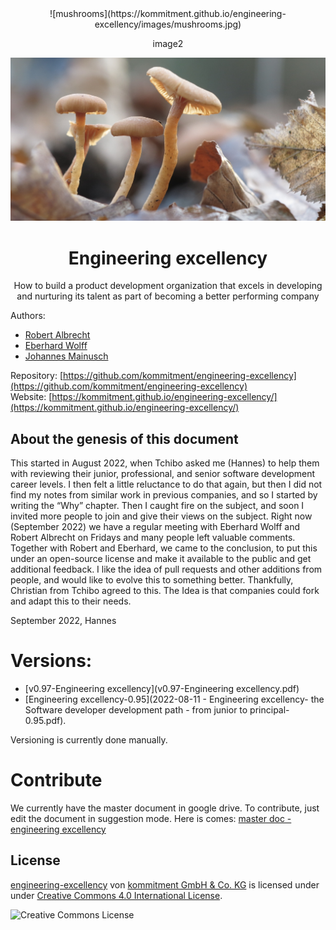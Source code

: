 <center>
![mushrooms](https://kommitment.github.io/engineering-excellency/images/mushrooms.jpg)

image2

![](./images/mushrooms.jpg)




# Engineering excellency
How to build a product development organization that excels in developing and nurturing its talent as part of becoming a better performing company
</center>


Authors: 
* [Robert Albrecht](https://www.linkedin.com/in/robert-albrecht-96b5a62/)
* [Eberhard Wolff](https://www.linkedin.com/in/eberhardwolff/)
* [Johannes Mainusch](https://www.linkedin.com/in/johannes-mainusch-4a54529/)

Repository: [https://github.com/kommitment/engineering-excellency](https://github.com/kommitment/engineering-excellency)<br>
Website: [https://kommitment.github.io/engineering-excellency/](https://kommitment.github.io/engineering-excellency/)


## About the genesis of this document
This started in August 2022, when Tchibo asked me (Hannes) to help them with reviewing their junior, professional, and senior software development career levels. I then felt a little reluctance to do that again, but then I did not find my notes from similar work in previous companies, and so I started by writing the “Why” chapter.
Then I caught fire on the subject, and soon I invited more people to join and give their views on the subject. Right now (September 2022) we have a regular meeting with Eberhard Wolff and Robert Albrecht on Fridays and many people left valuable comments. 
Together with Robert and Eberhard, we came to the conclusion, to put this under an open-source license and make it available to the public and get additional feedback. I like the idea of pull requests and other additions from people, and would like to evolve this to something better.
Thankfully, Christian from Tchibo agreed to this. The Idea is that companies could fork and adapt this to their needs.

September 2022, Hannes

# Versions:
* [v0.97-Engineering excellency](v0.97-Engineering excellency.pdf)
* [Engineering excellency-0.95](2022-08-11 - Engineering excellency- the Software developer development path - from junior to principal-0.95.pdf). 

Versioning is currently done manually.

# Contribute
We currently have the master document in google drive. To contribute, just edit the document in suggestion mode. Here is comes:
[master doc - engineering excellency](https://docs.google.com/document/d/1ZBzmWfrk685meZzEefxKASMbfdfDSzEiO_47_4heG9Y/edit#heading=h.m90yvjczaobm)

## License 

[engineering-excellency](https://github.com/kommitment/engineering-excellency) von [kommitment GmbH & Co. KG](https://kommitment.works) is licensed under under [Creative Commons 4.0 International License](http://creativecommons.org/licenses/by-sa/4.0/).

![Creative Commons License](https://i.creativecommons.org/l/by-sa/4.0/88x31.png)

